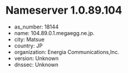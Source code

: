 # Nameserver 1.0.89.104

* as_number: 18144
* name: 104.89.0.1.megaegg.ne.jp.
* city: Matsue
* country: JP
* organization: Energia Communications,Inc.
* version: Unknown
* dnssec: Unknown
